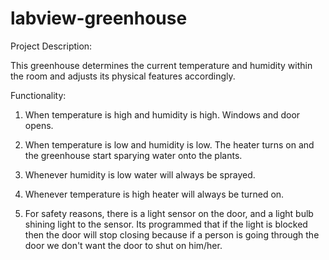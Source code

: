 # labview-greenhouse

Project Description:

This greenhouse determines the current temperature and humidity 
within the room and adjusts its physical features accordingly.

Functionality:

1. When temperature is high and humidity is high. Windows and door opens.

2. When temperature is low and humidity is low. The heater turns on and the greenhouse start sparying water onto the plants.

3. Whenever humidity is low water will always be sprayed.

4. Whenever temperature is high heater will always be turned on.

5. For safety reasons, there is a light sensor on the door, and a light bulb shining light to the sensor. Its programmed that if the light is blocked then the door will stop closing because if a person is going through the door we don't want the door to shut on him/her.


